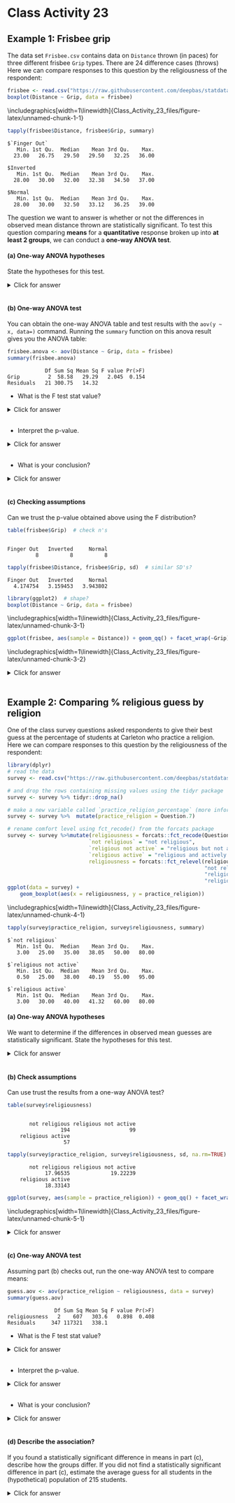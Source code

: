 # Class Activity 23


## Example 1: Frisbee grip

The data set `Frisbee.csv` contains data on `Distance` thrown (in paces) for three different frisbee `Grip` types. There are 24 difference cases (throws) Here we can compare responses to this question by the religiousness of the respondent:

```r
frisbee <- read.csv("https://raw.githubusercontent.com/deepbas/statdatasets/main/Frisbee.csv")
boxplot(Distance ~ Grip, data = frisbee)
```


\includegraphics[width=1\linewidth]{Class_Activity_23_files/figure-latex/unnamed-chunk-1-1} 

```r
tapply(frisbee$Distance, frisbee$Grip, summary)
```

```
$`Finger Out`
   Min. 1st Qu.  Median    Mean 3rd Qu.    Max. 
  23.00   26.75   29.50   29.50   32.25   36.00 

$Inverted
   Min. 1st Qu.  Median    Mean 3rd Qu.    Max. 
  28.00   30.00   32.00   32.38   34.50   37.00 

$Normal
   Min. 1st Qu.  Median    Mean 3rd Qu.    Max. 
  28.00   30.00   32.50   33.12   36.25   39.00 
```

The question we want to answer is whether or not the differences in observed mean distance thrown are statistically significant.  To test this question comparing **means** for a **quantitative** response broken up into **at least 2 groups**, we can conduct a **one-way ANOVA test**. 

#### (a) One-way ANOVA hypotheses
State the hypotheses for this test. 

<details><summary><red>Click for answer</red></summary>

*Answer:* Let $\mu$ be the true mean distance thrown using a certain grip. Then
$H_0: \mu_{fout} = \mu_{invert} = \mu_{normal}$
vs. $H_A:$ at least one mean is different.
</details><br>

#### (b) One-way ANOVA test
You can obtain the one-way ANOVA table and test results with the `aov(y ~ x, data=)` command. Running the `summary` function on this anova result gives you the ANOVA table:

```r
frisbee.anova <- aov(Distance ~ Grip, data = frisbee)
summary(frisbee.anova)
```

```
            Df Sum Sq Mean Sq F value Pr(>F)
Grip         2  58.58   29.29   2.045  0.154
Residuals   21 300.75   14.32               
```

- What is the F test stat value?

<details><summary><red>Click for answer</red></summary>

*Answer:* $F = 2.045$
</details><br>

- Interpret the p-value.

<details><summary><red>Click for answer</red></summary>

*Answer:* If grip does not affect distance thrown, then we would see mean differences as larger, or larger, than those observed about 15.4% of the time. 
</details><br>

- What is your conclusion?

<details><summary><red>Click for answer</red></summary>

*Answer:* This study does not provide evidence that these three grips affect the mean distance thrown. 
</details><br>

#### (c) Checking assumptions
Can we trust the p-value obtained above using the F distribution? 


```r
table(frisbee$Grip)  # check n's
```

```

Finger Out   Inverted     Normal 
         8          8          8 
```

```r
tapply(frisbee$Distance, frisbee$Grip, sd)  # similar SD's?
```

```
Finger Out   Inverted     Normal 
  4.174754   3.159453   3.943802 
```

```r
library(ggplot2)  # shape?
boxplot(Distance ~ Grip, data = frisbee)
```


\includegraphics[width=1\linewidth]{Class_Activity_23_files/figure-latex/unnamed-chunk-3-1} 

```r
ggplot(frisbee, aes(sample = Distance)) + geom_qq() + facet_wrap(~Grip)
```


\includegraphics[width=1\linewidth]{Class_Activity_23_files/figure-latex/unnamed-chunk-3-2} 

<details><summary><red>Click for answer</red></summary>

*Answer:* Sample sizes in all three groups are small (8) but the observed distances thrown within each group are roughly normally distributed. There are small differences in variation of the three groups, but the SD rule is met since largest SD (4.17) is less than twice the smallest SD (3.16). The assumptions are met. 
</details><br>

## Example 2: Comparing % religious guess by religion

One of the class survey questions asked respondents to give their best guess at the percentage of students at Carleton who practice a religion. Here we can compare responses to this question by the religiousness of the respondent:


```r
library(dplyr)
# read the data 
survey <- read.csv("https://raw.githubusercontent.com/deepbas/statdatasets/main/Survey.csv") 

# and drop the rows containing missing values using the tidyr package
survey <- survey %>% tidyr::drop_na()

# make a new variable called `practice_religion_percentage` (more informative variable name)
survey <- survey %>%  mutate(practice_religion = Question.7)

# rename comfort level using fct_recode() from the forcats package
survey <- survey %>%mutate(religiousness = forcats::fct_recode(Question.8, 
                          `not religious` = "not religious",
                          `religious not active` = "religious but not actively practicing",
                          `religious active` = "religious and actively practicing my religion"),
                          religiousness = forcats::fct_relevel(religiousness,
                                                               "not religious",
                                                               "religious not active",
                                                               "religious active"))
ggplot(data = survey) +
    geom_boxplot(aes(x = religiousness, y = practice_religion))
```


\includegraphics[width=1\linewidth]{Class_Activity_23_files/figure-latex/unnamed-chunk-4-1} 

```r
tapply(survey$practice_religion, survey$religiousness, summary)
```

```
$`not religious`
   Min. 1st Qu.  Median    Mean 3rd Qu.    Max. 
   3.00   25.00   35.00   38.05   50.00   80.00 

$`religious not active`
   Min. 1st Qu.  Median    Mean 3rd Qu.    Max. 
   0.50   25.00   38.00   40.19   55.00   95.00 

$`religious active`
   Min. 1st Qu.  Median    Mean 3rd Qu.    Max. 
   3.00   30.00   40.00   41.32   60.00   80.00 
```

#### (a) One-way ANOVA hypotheses

We want to determine if the differences in observed mean guesses are statistically significant. State the hypotheses for this test.

<details>

<summary><red>Click for answer</red></summary>

*Answer:* Let $\mu$ be the true mean religous % guess in a given religiousness group. Then $H_0: \mu_{notRelig} = \mu_{Relig,Act} = \mu_{Relig,NotAct}$ vs. $H_A:$ at least one mean is different.

</details>

<br>

#### (b) Check assumptions

Can use trust the results from a one-way ANOVA test?


```r
table(survey$religiousness)  
```

```

       not religious religious not active 
                 194                   99 
    religious active 
                  57 
```

```r
tapply(survey$practice_religion, survey$religiousness, sd, na.rm=TRUE)  #need na.rm with a missing value  
```

```
       not religious religious not active 
            17.96535             19.22239 
    religious active 
            18.33143 
```

```r
ggplot(survey, aes(sample = practice_religion)) + geom_qq() + facet_wrap(~religiousness)
```


\includegraphics[width=1\linewidth]{Class_Activity_23_files/figure-latex/unnamed-chunk-5-1} 



<details>

<summary><red>Click for answer</red></summary>

*Answer:* Yes, the assumptions are met. The distributions within each group are slightly skewed or roughly symmetric, and the sample sizes within each group are all at least 30. In addition, the SD in each group are close to each other (18% to 19.2%).

</details>

<br>

#### (c) One-way ANOVA test

Assuming part (b) checks out, run the one-way ANOVA test to compare means:


```r
guess.aov <- aov(practice_religion ~ religiousness, data = survey)
summary(guess.aov)
```

```
               Df Sum Sq Mean Sq F value Pr(>F)
religiousness   2    607   303.6   0.898  0.408
Residuals     347 117321   338.1               
```

-   What is the F test stat value?

<details>

<summary><red>Click for answer</red></summary>

*Answer:* $F = 0.898$

</details>

<br>

-   Interpret the p-value.

<details>

<summary><red>Click for answer</red></summary>

*Answer:* If there is no difference in true mean guess in all three groups, we would see an F test stat of at least 0.898 about 40.8% of the time.

</details>

<br>

-   What is your conclusion?

<details>

<summary><red>Click for answer</red></summary>

*Answer:* The differences in mean guesses that we've observed in our sample are not statistically significant. We don't have evidence that the true mean guesses for the three religiousness groups are different.

</details>

<br>

#### (d) Describe the association?

If you found a statistically significant difference in means in part (c), describe how the groups differ. If you did not find a statistically significant difference in part (c), estimate the average guess for all students in the (hypothetical) population of 215 students.

<details>

<summary><red>Click for answer</red></summary>

*Answer:* We didn't find a statistically significant difference in part (c). So what is our best estimate of the average guess for all students, since responses don't seem to differ by religiousness?


```r
t.test(survey$practice_religion)
```

```

	One Sample t-test

data:  survey$practice_religion
t = 39.882, df = 349, p-value < 2.2e-16
alternative hypothesis: true mean is not equal to 0
95 percent confidence interval:
 37.25428 41.11927
sample estimates:
mean of x 
 39.18677 
```



We are 95% confident that the mean guess at the percentage of religious students at Carleton is between 37.3% to 41.1% for all math 215 students.



**What if there was a difference?!**

Use EDA to describe how the sample means differ. Does it look like all three means are different, or does one mean look different from the rest? The sample mean responses from the two religious groups look similar (active: 41.3%; not active: 40.2%) but the mean response of the not religious group is lower (38.1%).



</details>

<br>
